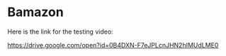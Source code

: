 # Bamazon


Here is the link for the testing video:

https://drive.google.com/open?id=0B4DXN-F7eJPLcnJHN2hIMUdLME0

